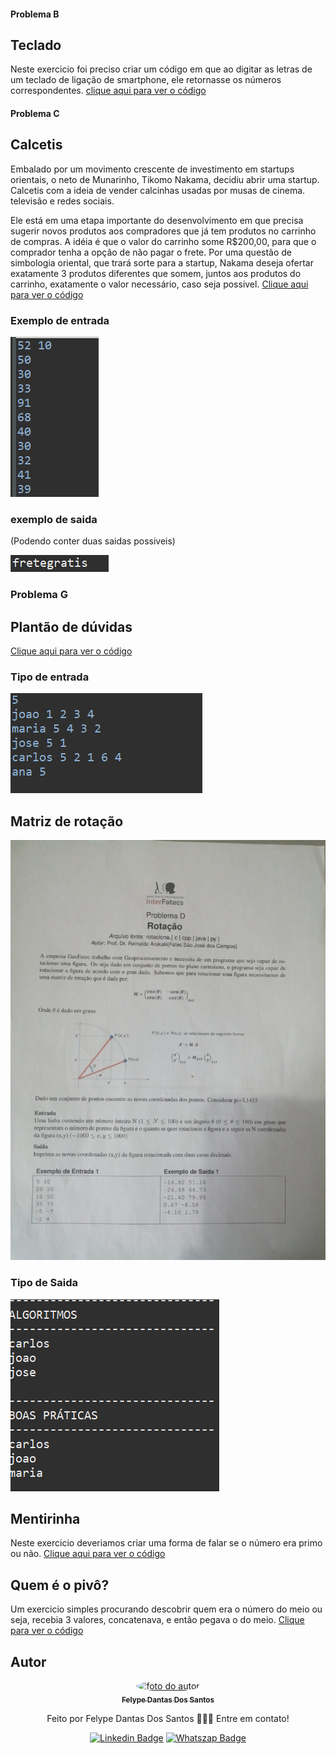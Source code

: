 #### Problema B
## Teclado

<p> Neste exercicio foi preciso criar um código em que ao digitar as letras de um teclado de ligação de smartphone, ele retornasse os números correspondentes. <a href="teclado/teclado.java">clique aqui para ver o código</a></p>

#### Problema C
## Calcetis

<p> Embalado por um movimento crescente de investimento em startups orientais, o neto de Munarinho, Tikomo Nakama, decidiu abrir uma startup. Calcetis com a ideia de vender calcinhas usadas por musas de cinema. televisão e redes sociais.</p>
<p>Ele está em uma etapa importante do desenvolvimento em que precisa sugerir novos produtos aos compradores que já tem produtos no carrinho de compras. A idéia é que o valor do carrinho some R$200,00, para que o comprador tenha a opção de não pagar o frete. Por uma questão de simbologia oriental, que trará sorte para a startup, Nakama deseja ofertar exatamente 3 produtos diferentes que somem, juntos aos produtos do carrinho, exatamente o valor necessário, caso seja possivel. <a href="Calcetis/calcetis.java">Clique aqui para ver o código</a></p>

### Exemplo de entrada
<img src="Calcetis/entrada.png"/>

### exemplo de saida
<p>(Podendo conter duas saidas possiveis)</p>
<img src="Calcetis/saida.png"/>

### Problema G 
## Plantão de dúvidas

<p><a href="plantaoduvidas/plantaoduvidas.java">Clique aqui para ver o código</a></p>

<h3>Tipo de entrada</h3>
<img src="plantaoduvidas/entrada.png"/>

## Matriz de rotação

<img src="rotaciona/matriz.jpg"/>

<h3>Tipo de Saida</h3>
<img src="plantaoduvidas/saida.png"/>

## Mentirinha

<p> Neste exercicio deveriamos criar uma forma de falar se o número era primo ou não. <a href="mentirinha/mentirinha.java">Clique aqui para ver o código</a></p>

## Quem é o pivô?

<p> Um exercicio simples procurando descobrir quem era o número do meio ou seja, recebia 3 valores, concatenava, e então pegava o do meio. <a href="Quem_e_o_pivo/main/pivo.java">Clique para ver o código</a></p>

## Autor
<div align="center">
<a href="https://www.linkedin.com/in/felype-dantas-dos-santos-94497b193?utm_source=share&utm_campaign=share_via&utm_content=profile&utm_medium=android_app">
<img style="border-radius: 50%;" src="https://github.com/FelypeDantas.png" width="100px;" alt="foto do autor"/>
 <br/>
 <sub><b>Felype Dantas Dos Santos</b></sub></a> <a href="https://www.linkedin.com/in/felype-dantas-dos-santos-94497b193?utm_source=share&utm_campaign=share_via&utm_content=profile&utm_medium=android_app" title="Linkedin"> </a>


Feito por Felype Dantas Dos Santos 👨🏻‍💻 Entre em contato!

[![Linkedin Badge](https://img.shields.io/badge/Felype-0A66C2.svg?style=for-the-badge&logo=LinkedIn&logoColor=white)](https://www.linkedin.com/in/felype-dantas-dos-santos-94497b193?utm_source=share&utm_campaign=share_via&utm_content=profile&utm_medium=android_app)
[![Whatszap Badge](https://img.shields.io/badge/Felype-25D366.svg?style=for-the-badge&logo=WhatsApp&logoColor=white)](https://wa.me/qr/EOCNNKM4XUHDM1)

</div>
